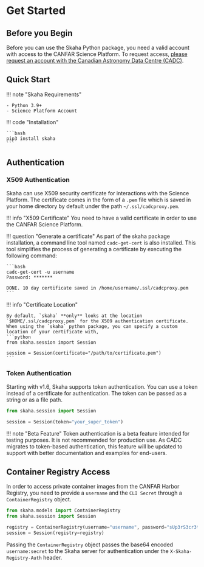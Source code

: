 # Get Started

## Before you Begin

Before you can use the Skaha Python package, you need a valid account with access to the CANFAR Science Platform. To request access, [please request an account with the Canadian Astronomy Data Centre (CADC)](https://www.cadc-ccda.hia-iha.nrc-cnrc.gc.ca/en/auth/request.html).

## Quick Start

!!! note "Skaha Requirements"

    - Python 3.9+
    - Science Platform Account

!!! code "Installation"

    ```bash
    pip3 install skaha
    ```

## Authentication

### X509 Authentication

Skaha can use X509 security certificate for interactions with the Science Platform. The certificate comes in the form of a `.pem` file which is saved in your home directory by default under the path `~/.ssl/cadcproxy.pem`.

!!! info "X509 Certificate"
    You need to have a valid certificate in order to use the CANFAR Science Platform.

!!! question "Generate a certificate"
    As part of the skaha package installation, a command line tool named `cadc-get-cert` is also installed. This tool simplifies the process of generating a certificate by executing the following command:

    ```bash
    cadc-get-cert -u username
    Password: *******

    DONE. 10 day certificate saved in /home/username/.ssl/cadcproxy.pem
    ```



!!! info "Certificate Location"

    By default, `skaha` **only** looks at the location `$HOME/.ssl/cadcproxy.pem` for the X509 authentication certificate. When using the `skaha` python package, you can specify a custom location of your certificate with,
    ```python
    from skaha.session import Session

    session = Session(certificate="/path/to/certificate.pem")
    ```

### Token Authentication

Starting with v1.6, Skaha supports token authentication. You can use a token instead of a certificate for authentication. The token can be passed as a string or as a file path.

```python
from skaha.session import Session

session = Session(token="your_super_token")
```

!!! note "Beta Feature"
    Token authentication is a beta feature intended for testing purposes. It is not recommended for production use. As CADC migrates to token-based authentication, this feature will be updated to support with better documentation and examples for end-users.

## Container Registry Access

In order to access private container images from the CANFAR Harbor Registry, you need to provide a `username` and the `CLI Secret` through a `ContainerRegistry` object.

```python
from skaha.models import ContainerRegistry
from skaha.session import Session

registry = ContainerRegistry(username="username", password="sUp3rS3cr3t")
session = Session(registry=registry)
```

Passing the `ContainerRegistry` object passes the base64 encoded `username:secret` to the Skaha server for authentication under the `X-Skaha-Registry-Auth` header.